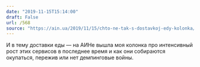 ```yaml
---
date: "2019-11-15T15:14:00"
draft: False
url: /568
source: "https://ain.ua/2019/11/15/chto-ne-tak-s-dostavkoj-edy-kolonka/"
---
```


И в тему доставки еды — на АИНе вышла моя колонка про интенсивный рост этих сервисов в последнее время и как они собираются окупаться, пережив или нет демпинговые войны.

